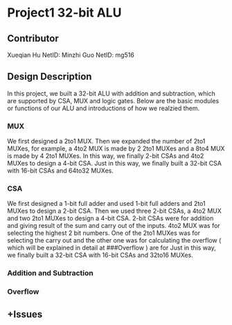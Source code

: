 # Project1 32-bit ALU
   
## Contributor
Xueqian Hu NetID: 
Minzhi Guo NetID: mg516
   
## Design Description
In this project, we built a 32-bit ALU with addition and subtraction, which are supported by CSA, MUX and logic gates. Below are the basic modules or functions of our ALU and introductions of how we realzied them.

### MUX
We first designed a 2to1 MUX. Then we expanded the number of 2to1 MUXes, for example, a 4to2 MUX is made by 2 2to1 MUXes and a 8to4 MUX is made by 4 2to1 MUXes. In this way, we finally  2-bit CSAs and 4to2 MUXes to design a 4-bit CSA. Just in this way, we finally built a 32-bit CSA with 16-bit CSAs and 64to32 MUXes.
### CSA
We first designed a 1-bit full adder and used 1-bit full adders and 2to1 MUXes to design a 2-bit CSA. Then we used three 2-bit CSAs, a 4to2 MUX and two 2to1 MUXes to design a 4-bit CSA. 2-bit CSAs were for addition and giving result of the sum and carry out of the inputs. 4to2 MUX was for selecting the highest 2 bit numbers. One of the 2to1 MUXes was for selecting the carry out and the other one was for calculating the overflow ( which will be explained in detail at ###Overflow ) are for Just in this way, we finally built a 32-bit CSA with 16-bit CSAs and 32to16 MUXes.
### Addition and Subtraction
### Overflow
   
## +Issues
